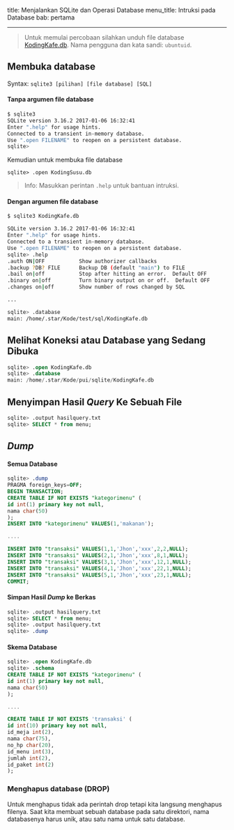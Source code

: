 title: Menjalankan SQLite dan Operasi Database
menu_title: Intruksi pada Database
bab: pertama

---


> Untuk memulai percobaan silahkan unduh file database [KodingKafe.db](http://sf1.hashbang.sh:8228/KodingKafe.db).
  Nama pengguna dan kata sandi: `ubuntuid`.


## Membuka database

Syntax:  `sqlite3 [pilihan] [file database] [SQL]`

#### Tanpa argumen file database

```bash
$ sqlite3 
SQLite version 3.16.2 2017-01-06 16:32:41
Enter ".help" for usage hints.
Connected to a transient in-memory database.
Use ".open FILENAME" to reopen on a persistent database.
sqlite>
```

Kemudian untuk membuka file database
```sqlite
sqlite> .open KodingSusu.db
```

> Info: Masukkan perintan `.help` untuk bantuan intruksi.

#### Dengan argumen file database

```bash
$ sqlite3 KodingKafe.db

SQLite version 3.16.2 2017-01-06 16:32:41
Enter ".help" for usage hints.
Connected to a transient in-memory database.
Use ".open FILENAME" to reopen on a persistent database.
sqlite> .help
.auth ON|OFF           Show authorizer callbacks
.backup ?DB? FILE      Backup DB (default "main") to FILE
.bail on|off           Stop after hitting an error.  Default OFF
.binary on|off         Turn binary output on or off.  Default OFF
.changes on|off        Show number of rows changed by SQL

...

sqlite> .database
main: /home/.star/Kode/test/sql/KodingKafe.db
```


## Melihat Koneksi atau Database yang Sedang Dibuka

```sql
sqlite> .open KodingKafe.db 
sqlite> .database
main: /home/.star/Kode/pui/sqlite/KodingKafe.db
```


## Menyimpan Hasil _Query_ Ke Sebuah File

```sql
sqlite> .output hasilquery.txt
sqlite> SELECT * from menu;
```


## _Dump_

#### Semua Database
```sql
sqlite> .dump
PRAGMA foreign_keys=OFF;
BEGIN TRANSACTION;
CREATE TABLE IF NOT EXISTS "kategorimenu" (
id int(1) primary key not null,
nama char(50)
);
INSERT INTO "kategorimenu" VALUES(1,'makanan');

....

INSERT INTO "transaksi" VALUES(1,1,'Jhon','xxx',2,2,NULL);
INSERT INTO "transaksi" VALUES(2,1,'Jhon','xxx',8,1,NULL);
INSERT INTO "transaksi" VALUES(3,1,'Jhon','xxx',12,1,NULL);
INSERT INTO "transaksi" VALUES(4,1,'Jhon','xxx',22,1,NULL);
INSERT INTO "transaksi" VALUES(5,1,'Jhon','xxx',23,1,NULL);
COMMIT;
```

#### Simpan Hasil _Dump_ ke Berkas
```sql
sqlite> .output hasilquery.txt
sqlite> SELECT * from menu;
sqlite> .output hasilquery.txt
sqlite> .dump
```

#### Skema Database

```sql
sqlite> .open KodingKafe.db 
sqlite> .schema
CREATE TABLE IF NOT EXISTS "kategorimenu" (
id int(1) primary key not null,
nama char(50)
);

....

CREATE TABLE IF NOT EXISTS 'transaksi' (
id int(10) primary key not null,
id_meja int(2),
nama char(75),
no_hp char(20),
id_menu int(3),
jumlah int(2),
id_paket int(2)
);
```

### Menghapus database (__DROP__)

Untuk menghapus tidak ada perintah drop tetapi kita langsung menghapus filenya.
Saat kita membuat sebuah database pada satu direktori, nama databasenya harus unik, atau satu nama untuk satu database.
